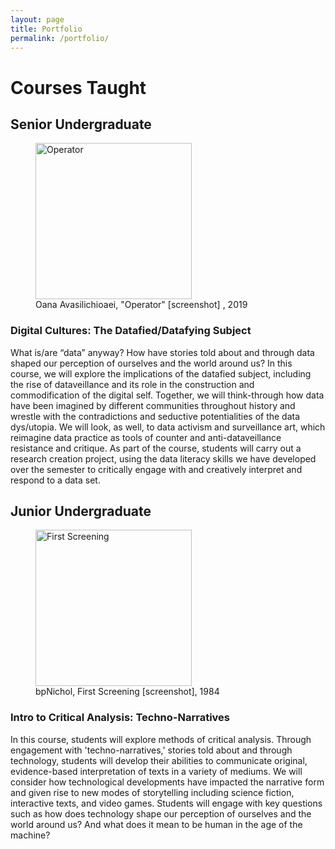 ```yaml
---
layout: page
title: Portfolio
permalink: /portfolio/
---
```


# Courses Taught

## Senior Undergraduate

<figure>
<img src="../assets/img/operator.png" alt="Operator" height="250"/>
<figcaption>Oana Avasilichioaei, "Operator" [screenshot] , 2019</figcaption>
</figure>


### Digital Cultures: The Datafied/Datafying Subject

What is/are “data” anyway? How have stories told about and through data shaped our perception of ourselves and the world around us? In this course, we will explore the implications of the datafied subject, including the rise of dataveillance and its role in the construction and commodification of the digital self. Together, we will think-through how data have been imagined by different communities throughout history and wrestle with the contradictions and seductive potentialities of the data dys/utopia. We will look, as well, to data activism and surveillance art, which reimagine data practice as tools of counter and anti-dataveillance resistance and critique. As part of the course, students will carry out a research creation project, using the data literacy skills we have developed over the semester to critically engage with and creatively interpret and respond to a data set.

## Junior Undergraduate

<figure>
<img src="../assets/img/first-screening.png" alt="First Screening" height="250"/>
<figcaption>bpNichol, First Screening [screenshot], 1984</figcaption>
</figure>

### Intro to Critical Analysis: Techno-Narratives

In this course, students will explore methods of critical analysis. Through engagement with 'techno-narratives,' stories told about and through technology, students will develop their abilities to communicate original, evidence-based interpretation of texts in a variety of mediums. We will consider how technological developments have impacted the narrative form and given rise to new modes of storytelling including science fiction, interactive texts, and video games. Students will engage with key questions such as how does technology shape our perception of ourselves and the world around us? And what does it mean to be human in the age of the machine?

